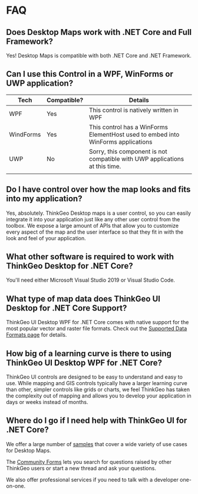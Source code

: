 # FAQ

## Does Desktop Maps work with .NET Core and Full Framework?

Yes! Desktop Maps is compatible with both .NET Core and .NET Framework.

## Can I use this Control in a WPF, WinForms or UWP application?

|Tech|Compatible?|Details|
|-|-|-|
| WPF       | Yes | This control is natively written in WPF |
| WindForms | Yes | This control has a WinForms ElementHost used to embed into WinForms applications |
| UWP       | No  | Sorry, this component is not compatible with UWP applications at this time. |
||||

## Do I have control over how the map looks and fits into my application?

Yes, absolutely. ThinkGeo Desktop maps is a user control, so you can easily integrate it into your application just like any other user control from the toolbox. We expose a large amount of APIs that allow you to customize every aspect of the map and the user interface so that they fit in with the look and feel of your application.

## What other software is required to work with ThinkGeo Desktop for .NET Core?

You'll need either Microsoft Visual Studio 2019 or Visual Studio Code.

## What type of map data does ThinkGeo UI Desktop for .NET Core Support?

ThinkGeo UI Desktop WPF for .NET Core comes with native support for the most popular vector and raster file formats. Check out the [Supported Data Formats page](supported-data-formats.md) for details.

## How big of a learning curve is there to using ThinkGeo UI Desktop WPF for .NET Core?

ThinkGeo UI controls are designed to be easy to understand and easy to use. While mapping and GIS controls typically have a larger learning curve than other, simpler controls like grids or charts, we feel ThinkGeo has taken the complexity out of mapping and allows you to develop your application in days or weeks instead of months.

## Where do I go if I need help with ThinkGeo UI for .NET Core?

We offer a large number of [samples](https://gitlab.com/thinkgeo/public/thinkgeo-desktop-maps) that cover a wide variety of use cases for Desktop Maps.

The [Community Forms](https://community.thinkgeo.com/c/thinkgeo-ui-for-desktop) lets you search for questions raised by other ThinkGeo users or start a new thread and ask your questions.

We also offer professional services if you need to talk with a developer one-on-one.
